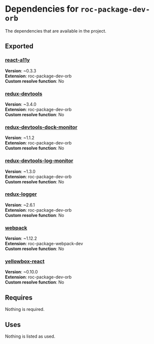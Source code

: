 # Dependencies for `roc-package-dev-orb`

The dependencies that are available in the project.

## Exported
### [react-a11y](https://www.npmjs.com/package/react-a11y)
__Version__: ~0.3.3  
__Extension__: roc-package-dev-orb  
__Custom resolve function__:  No  

### [redux-devtools](https://www.npmjs.com/package/redux-devtools)
__Version__: ~3.4.0  
__Extension__: roc-package-dev-orb  
__Custom resolve function__:  No  

### [redux-devtools-dock-monitor](https://www.npmjs.com/package/redux-devtools-dock-monitor)
__Version__: ~1.1.2  
__Extension__: roc-package-dev-orb  
__Custom resolve function__:  No  

### [redux-devtools-log-monitor](https://www.npmjs.com/package/redux-devtools-log-monitor)
__Version__: ~1.3.0  
__Extension__: roc-package-dev-orb  
__Custom resolve function__:  No  

### [redux-logger](https://www.npmjs.com/package/redux-logger)
__Version__: ~2.6.1  
__Extension__: roc-package-dev-orb  
__Custom resolve function__:  No  

### [webpack](https://www.npmjs.com/package/webpack)
__Version__: ~1.12.2  
__Extension__: roc-package-webpack-dev  
__Custom resolve function__:  No  

### [yellowbox-react](https://www.npmjs.com/package/yellowbox-react)
__Version__: ~0.10.0  
__Extension__: roc-package-dev-orb  
__Custom resolve function__:  No  

## Requires
Nothing is required.

## Uses
Nothing is listed as used.
